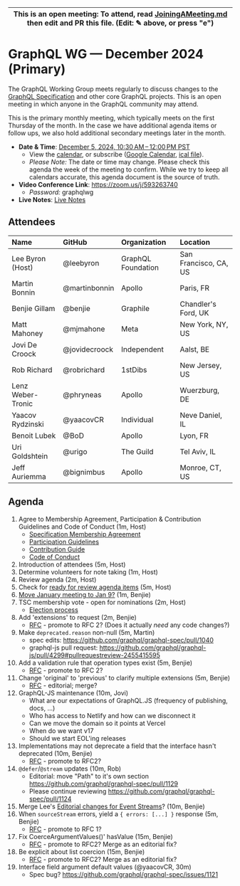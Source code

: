 <!--

# How to join (copied directly from /JoiningAMeeting.md)

Hello! You're welcome to join our working group meeting and add to the agenda by
following these three steps:

1.  Add your name to the list of attendees (in alphabetical order).

    - To respect meeting size, attendees should be relevant to the agenda. That
      means we expect most who join the meeting to participate in discussion. If
      you'd rather just watch, check out our [YouTube][].

    - Please include the organization (or project) you represent, and the
      location (including [country code][]) you expect to be located in during
      the meeting.

    - If you're willing to help take notes, add "✏️" after your name (eg. Ada
      Lovelace ✏). This is hugely helpful!

2.  If relevant, add your topic to the agenda (sorted by expected time).

    - Every agenda item has four parts: 1) the topic, 2) an expected time
      constraint, 3) who's leading the discussion, and 4) a list of any relevant
      links (RFC docs, issues, PRs, presentations, etc). Follow the format of
      existing agenda items.

    - Know what you want to get out of the agenda topic - what feedback do you
      need? What questions do you need answered? Are you looking for consensus
      or just directional feedback?

    - If your topic is a new proposal it's likely an ["RFC 0"][rfc stages]. The
      barrier of entry for documenting new proposals is intentionally low,
      writing a few sentences about the problem you're trying to solve and the
      rough shape of your proposed solution is normally sufficient.

      You can create a link for this:

      - As an issue against the graphql-wg repo.
      - As a GitHub discussion in the graphql-wg repo.
      - As an RFC document into the rfcs/ folder of the graphql-wg repo.

3.  Review our guidelines and agree to our Spec Membership & CLA.

    - Review and understand our Spec Membership Agreement, Participation &
      Contribution Guidelines, and Code of Conduct. You'll find links to these
      in the first agenda item of every meeting.

    - If this is your first time, our bot will comment on your Pull Request with
      a link to our Spec Membership & CLA. Please follow along and agree before
      your PR is merged.

      Your organization may sign this for all of its members. To set this up,
      please ask operations@graphql.org.

PLEASE TAKE NOTE:

- By joining this meeting you must agree to the Specification Membership
  Agreement and Code of Conduct.

- Meetings are recorded and made available on [YouTube][], by joining you
  consent to being recorded.

[youtube]: https://www.youtube.com/channel/UCERcwLeheOXp_u61jEXxHMA
[country code]:
  https://en.wikipedia.org/wiki/List_of_ISO_3166_country_codes#Current_ISO_3166_country_codes
[rfc stages]:
  https://github.com/graphql/graphql-spec/blob/main/CONTRIBUTING.md#rfc-contribution-stages


-->

| This is an open meeting: To attend, read [JoiningAMeeting.md][] then edit and PR this file. (Edit: ✎ above, or press "e") |
| ---------------------------------------------------------------------------------------- |

# GraphQL WG — December 2024 (Primary)

The GraphQL Working Group meets regularly to discuss changes to the
[GraphQL Specification][] and other core GraphQL projects. This is an open
meeting in which anyone in the GraphQL community may attend.

This is the primary monthly meeting, which typically meets on the first Thursday
of the month. In the case we have additional agenda items or follow ups, we also
hold additional secondary meetings later in the month.

- **Date & Time**: [December 5, 2024, 10:30 AM – 12:00 PM PST](https://www.timeanddate.com/worldclock/converter.html?iso=20241205T183000&p1=224&p2=179&p3=136&p4=268&p5=367&p6=438&p7=248&p8=240)
  - View the [calendar][], or subscribe ([Google Calendar][], [ical file][]).
  - _Please Note:_ The date or time may change. Please check this agenda the
    week of the meeting to confirm. While we try to keep all calendars accurate,
    this agenda document is the source of truth.
- **Video Conference Link**: https://zoom.us/j/593263740
  - _Password:_ graphqlwg
- **Live Notes**: [Live Notes][]

[calendar]: https://calendar.google.com/calendar/embed?src=linuxfoundation.org_ik79t9uuj2p32i3r203dgv5mo8%40group.calendar.google.com
[google calendar]: https://calendar.google.com/calendar?cid=bGludXhmb3VuZGF0aW9uLm9yZ19pazc5dDl1dWoycDMyaTNyMjAzZGd2NW1vOEBncm91cC5jYWxlbmRhci5nb29nbGUuY29t
[ical file]: https://calendar.google.com/calendar/ical/linuxfoundation.org_ik79t9uuj2p32i3r203dgv5mo8%40group.calendar.google.com/public/basic.ics
[graphql specification]: https://github.com/graphql/graphql-spec
[JoiningAMeeting.md]: https://github.com/graphql/graphql-wg/blob/main/JoiningAMeeting.md
[live notes]: https://docs.google.com/document/d/1q-sT4k8-c0tcDYJ8CxPZkJ8UY4Nhk3HbKsRxosu_7YE/edit?usp=sharing

## Attendees

<!-- prettier-ignore -->
| Name             | GitHub        | Organization       | Location              |
| :--------------- | :------------ | :----------------- | :-------------------- |
| Lee Byron (Host) | @leebyron     | GraphQL Foundation | San Francisco, CA, US |
| Martin Bonnin    | @martinbonnin | Apollo             | Paris, FR             |
| Benjie Gillam    | @benjie       | Graphile           | Chandler's Ford, UK   |
| Matt Mahoney     | @mjmahone     | Meta               | New York, NY, US      |
| Jovi De Croock   | @jovidecroock | Independent        | Aalst, BE             |
| Rob Richard      | @robrichard   | 1stDibs            | New Jersey, US        |
| Lenz Weber-Tronic| @phryneas     | Apollo             | Wuerzburg, DE         |
| Yaacov Rydzinski | @yaacovCR     | Individual         | Neve Daniel, IL       |
| Benoit Lubek     | @BoD          | Apollo             | Lyon, FR              |
| Uri Goldshtein   | @urigo        | The Guild          | Tel Aviv, IL          |
| Jeff Auriemma    | @bignimbus    | Apollo             | Monroe, CT, US        |

## Agenda

1. Agree to Membership Agreement, Participation & Contribution Guidelines and Code of Conduct (1m, Host)
   - [Specification Membership Agreement](https://github.com/graphql/foundation)
   - [Participation Guidelines](https://github.com/graphql/graphql-wg#participation-guidelines)
   - [Contribution Guide](https://github.com/graphql/graphql-spec/blob/main/CONTRIBUTING.md)
   - [Code of Conduct](https://github.com/graphql/foundation/blob/master/CODE-OF-CONDUCT.md)
1. Introduction of attendees (5m, Host)
1. Determine volunteers for note taking (1m, Host)
1. Review agenda (2m, Host)
1. Check for [ready for review agenda items](https://github.com/graphql/graphql-wg/issues?q=is%3Aissue+is%3Aopen+label%3A%22Ready+for+review+%F0%9F%99%8C%22+sort%3Aupdated-desc) (5m, Host)
1. [Move January meeting to Jan 9?](https://github.com/graphql/graphql-wg/pull/1595) (1m, Benjie)
1. TSC membership vote - open for nominations (2m, Host)
   - [Election process](https://github.com/graphql/graphql-wg/blob/main/GraphQL-TSC.md#election-process)
1. Add 'extensions' to request (2m, Benjie)
   - [RFC](https://github.com/graphql/graphql-spec/pull/976) - promote to RFC 2? (Does it actually _need_ any code changes?)
1. Make `deprecated.reason` non-null (5m, Martin)
   - spec edits: https://github.com/graphql/graphql-spec/pull/1040
   - graphql-js pull request: https://github.com/graphql/graphql-js/pull/4299#pullrequestreview-2455415595
1. Add a validation rule that operation types exist (5m, Benjie)
   - [RFC](https://github.com/graphql/graphql-spec/pull/955) - promote to RFC 2?
1. Change 'original' to 'previous' to clarify multiple extensions (5m, Benjie)
   - [RFC](https://github.com/graphql/graphql-spec/pull/1123) - editorial; merge?
1. GraphQL-JS maintenance (10m, Jovi)
   - What are our expectations of GraphQL.JS (frequency of publishing, docs, ...)
   - Who has access to Netlify and how can we disconnect it
   - Can we move the domain so it points at Vercel
   - When do we want v17
   - Should we start EOL'ing releases
1. Implementations may not deprecate a field that the interface hasn't deprecated (10m, Benjie)
   - [RFC](https://github.com/graphql/graphql-spec/pull/1053) - promote to RFC2?
1. `@defer`/`@stream` updates (10m, Rob)
   - Editorial: move "Path" to it's own section https://github.com/graphql/graphql-spec/pull/1129
   - Please continue reviewing https://github.com/graphql/graphql-spec/pull/1124
1. Merge Lee's [Editorial changes for Event Streams](https://github.com/graphql/graphql-spec/pull/1099)? (10m, Benjie)
1. When `sourceStream` errors, yield a `{ errors: [...] }` response (5m, Benjie)
   - [RFC](https://github.com/graphql/graphql-spec/pull/1127) - promote to RFC 1?
1. Fix CoerceArgumentValues()' hasValue (15m, Benjie)
   - [RFC](https://github.com/graphql/graphql-spec/pull/1056) - promote to RFC2? Merge as an editorial fix?
1. Be explicit about list coercion (15m, Benjie)
   - [RFC](https://github.com/graphql/graphql-spec/pull/1058) - promote to RFC2? Merge as an editorial fix?
1. Interface field argument default values (@yaacovCR, 30m)
   - Spec bug? https://github.com/graphql/graphql-spec/issues/1121

